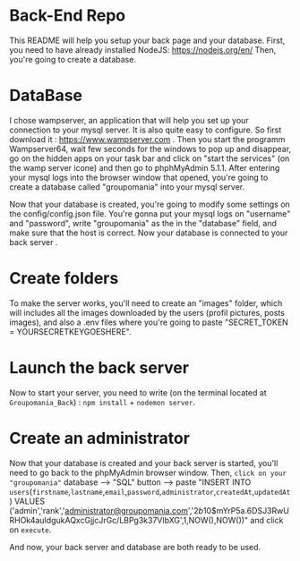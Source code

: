 # Back-End Repo
This README will help you setup your back page and your database.
First, you need to have already installed NodeJS: https://nodejs.org/en/
Then, you're going to create a database. 


# DataBase
I chose wampserver, an application that will help you set up your connection to your mysql server. It is also quite easy to configure. So first download it : https://www.wampserver.com .
Then you start the programm Wampserver64, wait few seconds for the windows to pop up and disappear, go on the hidden apps on your task bar and click on "start the services" (on the wamp server icone) and then go to phphMyAdmin 5.1.1. After entering your mysql logs into the browser window that opened, you're going to create a database called "groupomania" into your mysql server.

Now that your database is created, you're going to modify some settings on the config/config.json file. You're gonna put your mysql logs on "username" and "password", write "groupomania" as the in the "database" field, and make sure that the host is correct.
Now your database is connected to your back server .


# Create folders
To make the server works, you'll need to create an "images" folder, which will includes all the images downloaded by the users (profil pictures, posts images), and also a .env files where you're going to paste "SECRET_TOKEN = YOURSECRETKEYGOESHERE".


# Launch the back server
Now to start your server, you need to write (on the terminal located at `Groupomania_Back`) : `npm install` + `nodemon server`.


# Create an administrator
Now that your database is created and your back server is started, you'll need to go back to the phpMyAdmin browser window. 
Then, `click on your "groupomania"` database --> "SQL" button --> paste "INSERT INTO `users`(`firstname`,`lastname`,`email`,`password`,`administrator`,`createdAt`,`updatedAt`) VALUES ('admin','rank','administrator@groupomania.com','$2b$10$mYrP5a.6DSJ3RwURHOk4auIdgukAQxcGjjcJrGc/LBPg3k37VlbXG',1,NOW(),NOW())" and click on `execute`.

And now, your back server and database are both ready to be used.
